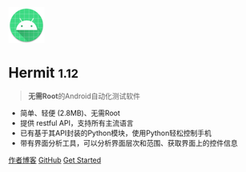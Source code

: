 <!-- _coverpage.md -->

![logo](_media/ic_launcher_round.png)

# Hermit <small>1.12</small>

> **无需Root**的Android自动化测试软件  

- 简单、轻便 (2.8MB)、无需Root
- 提供 restful API，支持所有主流语言  
- 已有基于其API封装的Python模块，使用Python轻松控制手机 
- 带有界面分析工具，可以分析界面层次和范围、获取界面上的控件信息  


[作者博客](https://lookcos.cn)
[GitHub](https://github.com/LookCos/hermit)
[Get Started](#Hermit简介)
